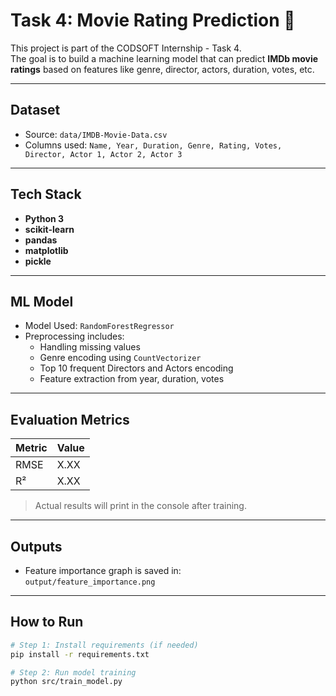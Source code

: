 #  Task 4: Movie Rating Prediction 🎯

This project is part of the CODSOFT Internship - Task 4.  
The goal is to build a machine learning model that can predict **IMDb movie ratings** based on features like genre, director, actors, duration, votes, etc.

---

##  Dataset

- Source: `data/IMDB-Movie-Data.csv`
- Columns used: `Name, Year, Duration, Genre, Rating, Votes, Director, Actor 1, Actor 2, Actor 3`

---

##  Tech Stack

- **Python 3**
- **scikit-learn**
- **pandas**
- **matplotlib**
- **pickle**

---

##  ML Model

- Model Used: `RandomForestRegressor`
- Preprocessing includes:
  - Handling missing values
  - Genre encoding using `CountVectorizer`
  - Top 10 frequent Directors and Actors encoding
  - Feature extraction from year, duration, votes

---

##  Evaluation Metrics

| Metric | Value |
|--------|-------|
| RMSE   | X.XX  |
| R²     | X.XX  |

>  Actual results will print in the console after training.

---

##  Outputs

-  Feature importance graph is saved in:  
  `output/feature_importance.png`

---

##  How to Run

```bash
# Step 1: Install requirements (if needed)
pip install -r requirements.txt

# Step 2: Run model training
python src/train_model.py
